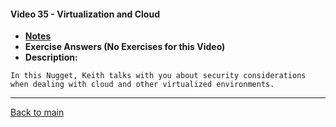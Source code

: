 #### Video 35 - Virtualization and Cloud

- **[Notes](notes.md)**
- **Exercise Answers (No Exercises for this Video)**
- **Description:**

```
In this Nugget, Keith talks with you about security considerations
when dealing with cloud and other virtualized environments.
```

---
 
[Back to main](https://github.com/rot0xd/CBTNuggets/blob/master/CISSP/README.md)

